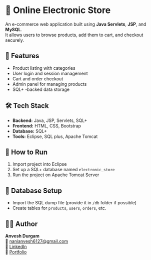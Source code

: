 # 🛒 Online Electronic Store

An e-commerce web application built using **Java Servlets**, **JSP**, and **MySQL**.  
It allows users to browse products, add them to cart, and checkout securely.

## 📌 Features
- Product listing with categories
- User login and session management
- Cart and order checkout
- Admin panel for managing products
- SQL+ -backed data storage

## 🛠️ Tech Stack
- **Backend:** Java, JSP, Servlets, SQL+
- **Frontend:** HTML, CSS, Bootstrap
- **Database:** SQL+
- **Tools:** Eclipse, SQL plus, Apache Tomcat


## 🚀 How to Run
1. Import project into Eclipse
2. Set up a SQL+ database named `electronic_store`
3. Run the project on Apache Tomcat Server

## 📂 Database Setup
- Import the SQL dump file (provide it in `/db` folder if possible)
- Create tables for `products`, `users`, `orders`, etc.

## 👨‍💻 Author
**Anvesh Durgam**  
📧 nanianvesh6127@gmail.com  
🔗 [LinkedIn](https://www.linkedin.com/in/anvesh-durgam-1479a4196)  
🔗 [Portfolio](https://anvesh-21.github.io)

